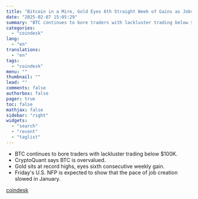 ```yaml
---
title: "Bitcoin in a Mire, Gold Eyes 6th Straight Week of Gains as Jobs Data Looms"
date: "2025-02-07 15:05:29"
summary: "BTC continues to bore traders with lackluster trading below $100K. CryptoQuant says BTC is overvalued. Gold sits at record highs, eyes sixth consecutive weekly gain. Friday's U.S. NFP is expected to show that the pace of job creation slowed in January."
categories:
  - "coindesk"
lang:
  - "en"
translations:
  - "en"
tags:
  - "coindesk"
menu: ""
thumbnail: ""
lead: ""
comments: false
authorbox: false
pager: true
toc: false
mathjax: false
sidebar: "right"
widgets:
  - "search"
  - "recent"
  - "taglist"
---
```


* BTC continues to bore traders with lackluster trading below $100K.
* CryptoQuant says BTC is overvalued.
* Gold sits at record highs, eyes sixth consecutive weekly gain.
* Friday's U.S. NFP is expected to show that the pace of job creation slowed in January.

[coindesk](https://www.coindesk.com/markets/2025/02/07/bitcoin-in-a-mire-gold-eyes-6th-straight-week-of-gains-as-jobs-data-looms)
